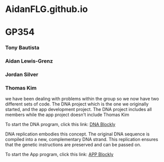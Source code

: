 # AidanFLG.github.io
# GP354
### Tony Bautista
### Aidan Lewis-Grenz
### Jordan Silver
### Thomas Kim

we have been dealing with problems within the group so we now have two different sets of code. The DNA project which is the one we originally started, and the app development project. The DNA project includes all members while the app project doesn't include Thomas Kim

To start the DNA program, click this link:
[DNA Blockly](https://AidanFLG.github.io/DNA-Blockly/)

DNA replication embodies this concept. The original DNA sequence is compiled into a new, complementary DNA strand. This replication ensures that the genetic instructions are preserved and can be passed on.

To start the App program, click this link:
[APP Blockly](https://AidanFLG.github.io/App_Blockly/)
